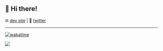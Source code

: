 ## 👋 Hi there!

🌐 [dev site](https://sznm.dev) | 🦜 [twitter](https://twitter.com/sozonome)

---

[![wakatime](https://wakatime.com/badge/user/2af9fbc4-5d3f-4cb7-8624-ecc6dec5841b.svg)](https://wakatime.com/@2af9fbc4-5d3f-4cb7-8624-ecc6dec5841b)

![](https://hit.yhype.me/github/profile?user_id=17046154)
